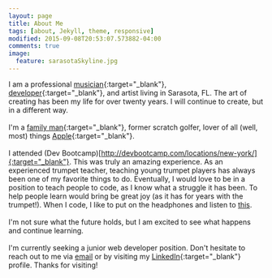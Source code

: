 ```yaml
---
layout: page
title: About Me
tags: [about, Jekyll, theme, responsive]
modified: 2015-09-08T20:53:07.573882-04:00
comments: true
image:
  feature: sarasotaSkyline.jpg
---
```



I am a professional [musician](http://www.sarasotaorchestra.org/our-musicians/trumpet/greg-knudsen?referer=trombinoscope){:target="_blank"}, [developer](http://www.github.com/gregknudsen){:target="_blank"}, and artist living in Sarasota, FL. The art of creating has been my life for over twenty years. I will continue to create, but in a different way.<br><br>
I'm a [family man](http://imgur.com/V0moQQZ){:target="_blank"}, <span id="former">former</span> scratch golfer, lover of all (well, most) things [Apple](http://www.apple.com){:target="_blank"}.<br><br>
I attended (Dev Bootcamp)[http://devbootcamp.com/locations/new-york/]{:target="_blank"}. This was truly an amazing experience. As an experienced trumpet teacher, teaching young trumpet players has always been one of my favorite things to do. Eventually, I would love to be in a position to teach people to code, as I know what a struggle it has been. To help people learn would bring be great joy (as it has for years with the trumpet!).
When I code, I like to put on the headphones and listen to [this](https://www.youtube.com/watch?v=5N8sUccRiTA).<br><br>
I'm not sure what the future holds, but I am excited to see what happens and continue learning.<br><br>
I'm currently seeking a junior web developer position. Don't hesitate to reach out to me via [email](mailto:dev.artist15@gmail.com) or by visiting my [LinkedIn](https://www.linkedin.com/pub/gregory-knudsen/41/b33/64){:target="_blank"} profile. Thanks for visiting!


